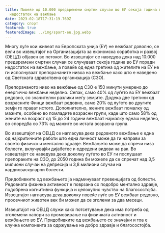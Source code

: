 ```yaml
---
title: Повеќе од 10.000 предвремени смртни случаи во ЕУ секоја година поради
  недостаток на вежбање
date: 2023-02-18T17:31:19.769Z
category: спорт
featured: true
featuredImage: ../img/sport-eu.jpg.webp
---
```


Многу луѓе кои живеат во Европската унија (ЕУ) не вежбаат доволно, се вели во извештајот на Организацијата за економска соработка и развој (ОЕЦД) објавен во петокот. Во извештајот се наведува дека над 10.000 предвремени смртни случаи се случуваат секоја година во ЕУ поради недостаток на вежбање, а повеќе од една третина од жителите на ЕУ не ги исполнуваат препорачаните нивоа на вежбање како што е наведено од Светската здравствена организација (СЗО).

Препорачаното ниво на вежбање од СЗО е 150 минути умерено до енергично вежбање неделно. Сепак, само 40% од луѓето во ЕУ вежбаат редовно, со значителни разлики меѓу земјите. Додека две третини од возрасните Финци вежбаат редовно, само 20% од луѓето во другите земји го прават истото. Дополнително, жените вежбаат помалку од мажите, особено во помладите возрасни групи, каде што само 58% од жените на возраст од 15 до 24 години вежбаат најмалку еднаш неделно, во споредба со 73% од мажите во истата возрасна група.

Во извештајот на ОЕЦД се нагласува дека редовното вежбање е една од најкритичните работи што една личност може да ги направи за своето физичко и ментално здравје. Вежбањето може да спречи низа болести, вклучувајќи дијабетес и одредени видови на рак. Во извештајот се наведува дека доколку луѓето во ЕУ ги послушаат препораките на СЗО, до 2050 година би можеле да се спречат над 3,5 милиони случаи на депресија и 3,8 милиони случаи на кардиоваскуларни болести.

Придобивките од вежбањето ја надминуваат превенцијата од болести. Редовната физичка активност е поврзана со подобро ментално здравје, подобрена когнитивна функција и целокупно чувство на благосостојба. Извештајот нагласува дека доколку повеќе луѓе во ЕУ вежбаат редовно, просечниот животен век би можел да се зголеми за два месеци.

Извештајот на ОЕЦД служи како потсетување дека има потреба од зголемени напори за промовирање на физичката активност и вежбањето во ЕУ. Придобивките од вежбањето се значајни и тоа е клучна компонента за одржување на добро здравје и благосостојба.
